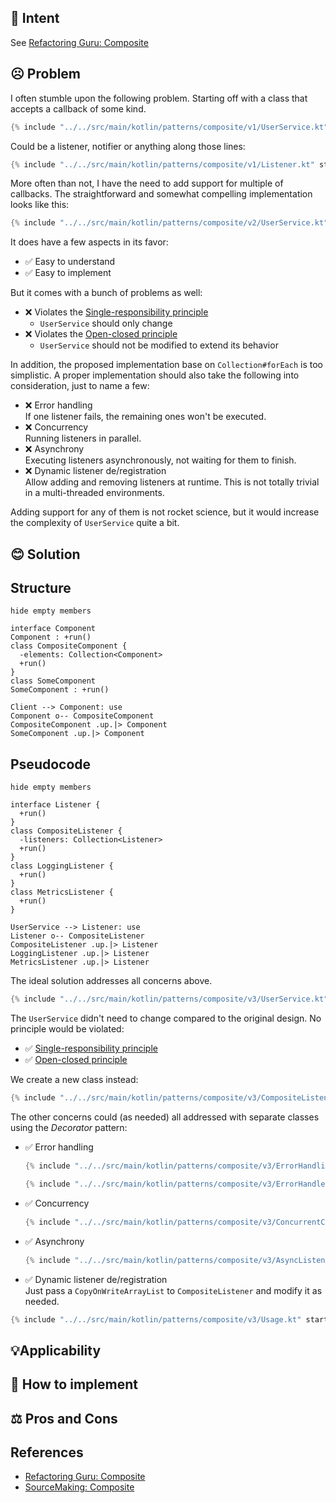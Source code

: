 ## 💬 Intent

See [Refactoring Guru: Composite](https://refactoring.guru/design-patterns/composite)

## ☹️ Problem

I often stumble upon the following problem.
Starting off with a class that accepts a callback of some kind.

```kotlin
{% include "../../src/main/kotlin/patterns/composite/v1/UserService.kt" start="start" %}
```

Could be a listener, notifier or anything along those lines:

```kotlin
{% include "../../src/main/kotlin/patterns/composite/v1/Listener.kt" start="start" %}
```

More often than not, I have the need to add support for multiple of callbacks.
The straightforward and somewhat compelling implementation looks like this: 

```kotlin
{% include "../../src/main/kotlin/patterns/composite/v2/UserService.kt" start="start" %}
```

It does have a few aspects in its favor:

* ✅ Easy to understand
* ✅ Easy to implement

But it comes with a bunch of problems as well:

* ❌ Violates the [Single-responsibility principle](https://en.wikipedia.org/wiki/Single-responsibility_principle)
    * `UserService` should only change 
* ❌ Violates the [Open-closed principle](https://en.wikipedia.org/wiki/Open%E2%80%93closed_principle)
    * `UserService` should not be modified to extend its behavior 

In addition, the proposed implementation base on `Collection#forEach` is too simplistic.
A proper implementation should also take the following into consideration,
just to name a few:

* ❌ Error handling  
  If one listener fails, the remaining ones won't be executed.
* ❌ Concurrency  
  Running listeners in parallel.
* ❌ Asynchrony  
  Executing listeners asynchronously, not waiting for them to finish.
* ❌ Dynamic listener de/registration  
  Allow adding and removing listeners at runtime.
  This is not totally trivial in a multi-threaded environments.

Adding support for any of them is not rocket science, but it would increase
the complexity of `UserService` quite a bit.

## 😊 Solution

## Structure

```plantuml
hide empty members

interface Component
Component : +run()
class CompositeComponent {
  -elements: Collection<Component>
  +run()
}
class SomeComponent
SomeComponent : +run()

Client --> Component: use
Component o-- CompositeComponent
CompositeComponent .up.|> Component
SomeComponent .up.|> Component
```

## Pseudocode


```plantuml
hide empty members

interface Listener {
  +run()
}
class CompositeListener {
  -listeners: Collection<Listener>
  +run()
}
class LoggingListener {
  +run()
}
class MetricsListener {
  +run()
}

UserService --> Listener: use
Listener o-- CompositeListener
CompositeListener .up.|> Listener
LoggingListener .up.|> Listener
MetricsListener .up.|> Listener
```

The ideal solution addresses all concerns above.

```kotlin
{% include "../../src/main/kotlin/patterns/composite/v3/UserService.kt" start="start" %}
```

The `UserService` didn't need to change compared to the original design.
No principle would be violated:

* ✅ [Single-responsibility principle](https://en.wikipedia.org/wiki/Single-responsibility_principle)
* ✅ [Open-closed principle](https://en.wikipedia.org/wiki/Open%E2%80%93closed_principle)

We create a new class instead:

```kotlin
{% include "../../src/main/kotlin/patterns/composite/v3/CompositeListener.kt" start="start" %}
```

The other concerns could (as needed) all addressed with separate classes
using the *Decorator* pattern:

* ✅ Error handling  
  ```kotlin
  {% include "../../src/main/kotlin/patterns/composite/v3/ErrorHandlingListener.kt" start="start" %}
  ```  
  ```kotlin
  {% include "../../src/main/kotlin/patterns/composite/v3/ErrorHandler.kt" start="start" %}
  ```
* ✅ Concurrency
  ```kotlin
  {% include "../../src/main/kotlin/patterns/composite/v3/ConcurrentCompositeListener.kt" start="start" %}
  ```
* ✅ Asynchrony
  ```kotlin
  {% include "../../src/main/kotlin/patterns/composite/v3/AsyncListener.kt" start="start" %}
  ```
* ✅ Dynamic listener de/registration  
  Just pass a `CopyOnWriteArrayList` to `CompositeListener` and modify it as needed.

```kotlin
{% include "../../src/main/kotlin/patterns/composite/v3/Usage.kt" start="start" %}
```

## 💡Applicability

## 📝 How to implement

## ⚖︎ Pros and Cons

## References

* [Refactoring Guru: Composite](https://refactoring.guru/design-patterns/composite)
* [SourceMaking: Composite](https://sourcemaking.com/design_patterns/composite)
